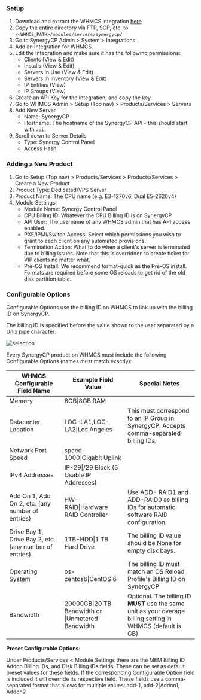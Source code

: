 ### Setup

 1. Download and extract the WHMCS integration [here](https://install.synergycp.com/bm/integration/whmcs/synergycp.zip)
 2. Copy the entire directory via FTP, SCP, etc. to `/<WHMCS_PATH>/modules/servers/synergycp/`
 3. Go to SynergyCP Admin > System > Integrations.
 4. Add an Integration for WHMCS.
 5. Edit the Integration and make sure it has the following permissions:
     - Clients (View & Edit)
     - Installs (View & Edit)
     - Servers In Use (View & Edit)
     - Servers In Inventory (View & Edit)
     - IP Entities (View)
     - IP Groups (View)
 6. Create an API Key for the Integration, and copy the key.
 7. Go to WHMCS Admin > Setup (Top nav) > Products/Services > Servers
 8. Add New Server
     - Name: SynergyCP
     - Hostname: The hostname of the SynergyCP API - this should start with `api.`
 9. Scroll down to Server Details
     - Type: Synergy Control Panel
     - Access Hash: <API Key of SynergyCP Integration>

### Adding a New Product

1. Go to Setup (Top nav) > Products/Services > Products/Services > Create a New Product
2. Product Type: Dedicated/VPS Server
3. Product Name: The CPU name (e.g. E3-1270v6, Dual E5-2620v4)
4. Module Settings:
    - Module Name: Synergy Control Panel
    - CPU Billing ID: Whatever the CPU Billing ID is on SynergyCP
    - API User: The username of any WHMCS admin that has API access enabled.
    - PXE/IPMI/Switch Access: Select which permissions you wish to grant to each client on any automated provisions.
    - Termination Action: What to do when a client's server is terminated due to billing issues. Note that this is overridden to create ticket for VIP clients no matter what.
    - Pre-OS Install: We recommend format-quick as the Pre-OS install. Formats are required before some OS reloads to get rid of the old disk partition table.

### Configurable Options

Configurable Options use the billing ID on WHMCS to link up with the billing ID on SynergyCP.

The billing ID is specified before the value shown to the user separated by a Unix pipe character:

![selection](https://user-images.githubusercontent.com/229041/30526732-a3009a72-9bd4-11e7-9a83-cf2f963f490c.png)

Every SynergyCP product on WHMCS must include the following Configurable Options (names must match exactly):

| WHMCS Configurable Field Name                          | Example Field Value             | Special Notes                                                                                                                          |
|--------------------------------------------------------|-----------------------------------------------------------|------------------------------------------------------------------------------------------------------------- |
| Memory                                                 | 8GB&#124;8GB RAM                                          |                                                                                                              |
| Datacenter Location                                    | LOC-LA1,LOC-LA2&#124;Los Angeles                          | This must correspond to an IP Group in SynergyCP. Accepts comma-separated billing IDs.                       |
| Network Port Speed                                     | speed-1000&#124;Gigabit Uplink                            |                                                                                                              |
| IPv4 Addresses                                         | IP-29&#124;/29 Block (5 Usable IP Addresses)              |                                                                                                              |
| Add On 1, Add On 2, etc. (any number of entries)       | HW-RAID&#124;Hardware RAID Controller                     | Use ADD- RAID1 and ADD-RAID0 as billing IDs for automatic software RAID configuration.                       |
| Drive Bay 1, Drive Bay 2, etc. (any number of entries) | 1TB-HDD&#124;1 TB Hard Drive                              | The billing ID value should be None for empty disk bays.                                                     |
| Operating System                                       | os-centos6&#124;CentOS 6                                  | The billing ID must match an OS Reload Profile's Billing ID on SynergyCP                                     |
| Bandwidth                                              | 20000GB&#124;20 TB Bandwidth or &#124;Unmetered Bandwidth | Optional. The billing ID **MUST** use the same unit as your overage billing setting in WHMCS (default is GB) |

**Preset Configurable Options**:

Under Products/Services < Module Settings there are the MEM Billing ID, Addon Billing IDs, and Disk Billing IDs fields. These can be set as default preset values for these fields. If the corresponding Configurable Option field is included it will override its respective field. These fields use a comma-separated format that allows for multiple values: add-1, add-2|Addon1, Addon2
